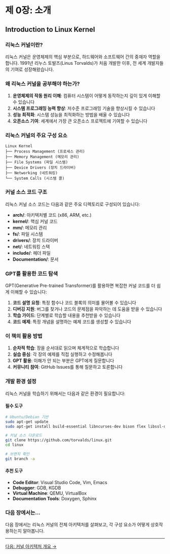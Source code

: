 # 제 0장: 소개

## Introduction to Linux Kernel

### 리눅스 커널이란?

리눅스 커널은 운영체제의 핵심 부분으로, 하드웨어와 소프트웨어 간의 중재자 역할을 합니다. 1991년 리누스 토발즈(Linus Torvalds)가 처음 개발한 이후, 전 세계 개발자들의 기여로 성장해왔습니다.

### 왜 리눅스 커널을 공부해야 하는가?

1. **운영체제의 작동 원리 이해**: 컴퓨터 시스템이 어떻게 동작하는지 깊이 있게 이해할 수 있습니다
2. **시스템 프로그래밍 능력 향상**: 저수준 프로그래밍 기술을 향상시킬 수 있습니다
3. **성능 최적화**: 시스템 성능을 최적화하는 방법을 배울 수 있습니다
4. **오픈소스 기여**: 세계에서 가장 큰 오픈소스 프로젝트에 기여할 수 있습니다

### 리눅스 커널의 주요 구성 요소

```
Linux Kernel
├── Process Management (프로세스 관리)
├── Memory Management (메모리 관리)
├── File Systems (파일 시스템)
├── Device Drivers (장치 드라이버)
├── Networking (네트워킹)
└── System Calls (시스템 콜)
```

### 커널 소스 코드 구조

리눅스 커널 소스 코드는 다음과 같은 주요 디렉토리로 구성되어 있습니다:

- **arch/**: 아키텍처별 코드 (x86, ARM, etc.)
- **kernel/**: 핵심 커널 코드
- **mm/**: 메모리 관리
- **fs/**: 파일 시스템
- **drivers/**: 장치 드라이버
- **net/**: 네트워킹 스택
- **include/**: 헤더 파일
- **Documentation/**: 문서

### GPT를 활용한 코드 탐색

GPT(Generative Pre-trained Transformer)를 활용하면 복잡한 커널 코드를 더 쉽게 이해할 수 있습니다:

1. **코드 설명 요청**: 특정 함수나 코드 블록의 의미를 물어볼 수 있습니다
2. **디버깅 지원**: 버그를 찾거나 코드의 문제점을 파악하는 데 도움을 받을 수 있습니다
3. **학습 가이드**: 단계별로 학습할 내용을 추천받을 수 있습니다
4. **코드 예제**: 특정 개념을 설명하는 예제 코드를 생성할 수 있습니다

### 이 책의 활용 방법

1. **순차적 학습**: 장을 순서대로 읽으며 체계적으로 학습합니다
2. **실습 중심**: 각 장의 예제를 직접 실행하고 수정해봅니다
3. **GPT 활용**: 이해가 안 되는 부분은 GPT에게 질문합니다
4. **커뮤니티 참여**: GitHub Issues를 통해 질문하고 토론합니다

### 개발 환경 설정

리눅스 커널을 학습하기 위해서는 다음과 같은 환경이 필요합니다:

#### 필수 도구

```bash
# Ubuntu/Debian 기반
sudo apt-get update
sudo apt-get install build-essential libncurses-dev bison flex libssl-dev libelf-dev

# 커널 소스 다운로드
git clone https://github.com/torvalds/linux.git
cd linux

# 브랜치 확인
git branch -a
```

#### 추천 도구

- **Code Editor**: Visual Studio Code, Vim, Emacs
- **Debugger**: GDB, KGDB
- **Virtual Machine**: QEMU, VirtualBox
- **Documentation Tools**: Doxygen, Sphinx

### 다음 장에서는...

다음 장에서는 리눅스 커널의 전체 아키텍처를 살펴보고, 각 구성 요소가 어떻게 상호작용하는지 알아봅니다.

---

[다음: 커널 아키텍처 개요 →](01-kernel-architecture.md)
